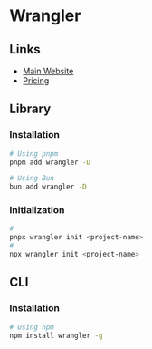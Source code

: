 # Wrangler

<!--
https://github.com/unkeyed/unkey/blob/main/apps/api/wrangler.toml
-->

## Links

- [Main Website](https://developers.cloudflare.com/workers/wrangler)
- [Pricing](https://developers.cloudflare.com/workers/platform/pricing)

<!--
https://cloudflare.com/plans/developer-platform
https://developers.cloudflare.com/browser-rendering/platform/wrangler
-->

## Library

### Installation

```sh
# Using pnpm
pnpm add wrangler -D

# Using Bun
bun add wrangler -D
```

### Initialization

```sh
#
pnpx wrangler init <project-name>
#
npx wrangler init <project-name>
```

<!--
./wrangler.toml
-->

## CLI

### Installation

```sh
# Using npm
npm install wrangler -g
```

<!--
wrangler pages dev dist --env development --port 8786
wrangler pages deploy dist

wrangler d1 migrations apply sonicjs --local
wrangler d1 migrations apply sonicjs
wrangler pages deployment tail
-->
